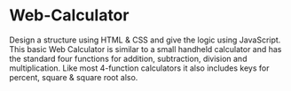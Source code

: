 # Web-Calculator
Design a structure using HTML &amp; CSS and give the logic using JavaScript.
This basic Web Calculator is similar to a small handheld calculator and has the standard four functions for addition, subtraction, division and multiplication. Like most 4-function calculators it also includes keys for percent, square & square root also.
